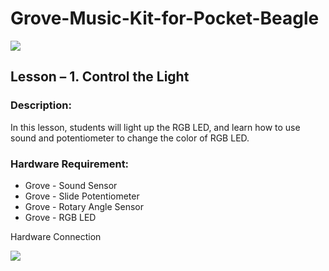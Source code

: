 # Grove-Music-Kit-for-Pocket-Beagle


![](https://github.com/SeeedDocument/Grove-Music-Kit-for-Pocket-Beagle/raw/master/img/_DAS6325.jpg)


## Lesson – 1. Control the Light

### Description:

In this lesson, students will light up the RGB LED, and learn how to use sound and potentiometer to change the color of RGB LED.

### Hardware Requirement:

- Grove - Sound Sensor
- Grove - Slide Potentiometer
- Grove - Rotary Angle Sensor
- Grove - RGB LED


Hardware Connection
 

![](https://github.com/SeeedDocument/Grove-Music-Kit-for-Pocket-Beagle/raw/master/img/_DAS6312.jpg)